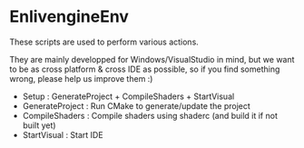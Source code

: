 # EnlivengineEnv
  
These scripts are used to perform various actions.  
  
They are mainly developped for Windows/VisualStudio in mind, but we want to be as cross platform & cross IDE as possible, so if you find something wrong, please help us improve them :)  

 - Setup : GenerateProject + CompileShaders + StartVisual  
 - GenerateProject : Run CMake to generate/update the project
 - CompileShaders : Compile shaders using shaderc (and build it if not built yet)
 - StartVisual : Start IDE